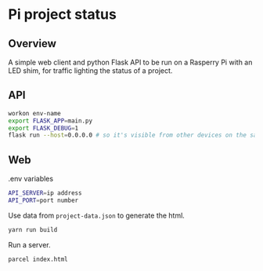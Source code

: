 # Pi project status

## Overview

A simple web client and python Flask API to be run on a Rasperry Pi with an LED shim, for traffic lighting the status of a project.

## API

```bash
workon env-name
export FLASK_APP=main.py
export FLASK_DEBUG=1
flask run --host=0.0.0.0 # so it's visible from other devices on the same network via IP address
```

## Web

.env variables

```bash
API_SERVER=ip address
API_PORT=port number
```

Use data from `project-data.json` to generate the html.

```bash
yarn run build
```

Run a server.

```bash
parcel index.html
```

